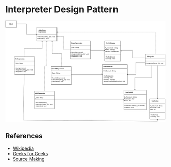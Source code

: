 # Interpreter Design Pattern
![Pattern](https://github.com/Dreivko/ASO/blob/master/ASO/ASO/src/interpreter/Interpreter.png)

## References
<div>
  <ul>
    <li><a href="https://en.wikipedia.org/wiki/Interpreter_pattern">Wikipedia</a></li>
    <li><a href="https://www.geeksforgeeks.org/interpreter-design-pattern/">Geeks for Geeks</a></li>
    <li><a href="https://sourcemaking.com/design_patterns/interpreter">Source Making</a></li>
  </ul>
</div>